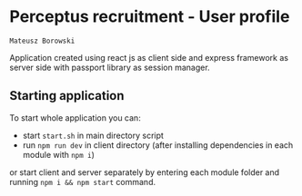 # Perceptus recruitment - User profile

```
Mateusz Borowski
```

Application created using react js as client side and express framework as server side with passport library as session manager.

## Starting application
To start whole application you can:
- start `start.sh` in main directory script  
- run `npm run dev` in client directory (after installing dependencies in each module with `npm i`)

or start client and server separately by entering each module folder and running `npm i && npm start` command.